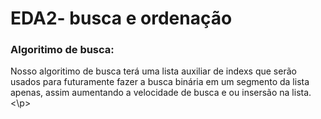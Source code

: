 # EDA2- busca e ordenação
<h3>Algoritimo de busca:</h3>
  <p>Nosso algoritimo de busca terá uma lista auxiliar de indexs que serão usados para futuramente fazer a busca binária em um
  segmento da lista apenas, assim aumentando a velocidade de busca e ou insersão na lista.<\p>
